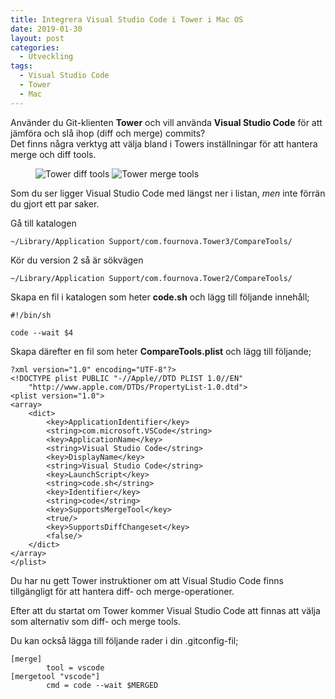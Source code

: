 ```yaml
---
title: Integrera Visual Studio Code i Tower i Mac OS
date: 2019-01-30
layout: post
categories:
  - Utveckling
tags:
  - Visual Studio Code
  - Tower
  - Mac
---
```


Använder du Git-klienten **Tower** och vill använda **Visual Studio Code** för att jämföra och slå ihop (diff och merge) commits?  
Det finns några verktyg att välja bland i Towers inställningar för att hantera merge och diff tools.

<figure>
  <img src="{{ site.baseurl }}/assets/postfiles/tower-diff-tools.png" alt="Tower diff tools" style="max-width: 300px;">

  <img src="{{ site.baseurl }}/assets/postfiles/tower-merge-tools.png" alt="Tower merge tools" style="max-width: 300px;">
</figure>

Som du ser ligger Visual Studio Code med längst ner i listan, _men_ inte förrän du gjort ett par saker.

Gå till katalogen 

```
~/Library/Application Support/com.fournova.Tower3/CompareTools/
```

Kör du version 2 så är sökvägen

```
~/Library/Application Support/com.fournova.Tower2/CompareTools/
```

Skapa en fil i katalogen som heter **code.sh** och lägg till följande innehåll;

```
#!/bin/sh

code --wait $4
```

Skapa därefter en fil som heter **CompareTools.plist** och lägg till följande;

```
?xml version="1.0" encoding="UTF-8"?>
<!DOCTYPE plist PUBLIC "-//Apple//DTD PLIST 1.0//EN" 
    "http://www.apple.com/DTDs/PropertyList-1.0.dtd">
<plist version="1.0">
<array>    
    <dict>
        <key>ApplicationIdentifier</key>
        <string>com.microsoft.VSCode</string>
        <key>ApplicationName</key>
        <string>Visual Studio Code</string>
        <key>DisplayName</key>
        <string>Visual Studio Code</string>
        <key>LaunchScript</key>
        <string>code.sh</string>
        <key>Identifier</key>
        <string>code</string>
        <key>SupportsMergeTool</key>
        <true/>
        <key>SupportsDiffChangeset</key>
        <false/>
    </dict>
</array>
</plist>
```

Du har nu gett Tower instruktioner om att Visual Studio Code finns tillgängligt för att hantera diff- och merge-operationer.

Efter att du startat om Tower kommer Visual Studio Code att finnas att välja som alternativ som diff- och merge tools.

Du kan också lägga till följande rader i din .gitconfig-fil;

```
[merge]
        tool = vscode
[mergetool "vscode"]
        cmd = code --wait $MERGED
```
